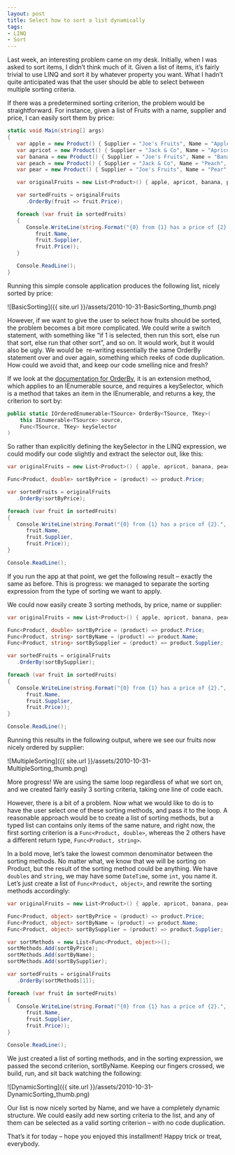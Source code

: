 ```yaml
---
layout: post
title: Select how to sort a list dynamically
tags:
- LINQ
- Sort
---
```


Last week, an interesting problem came on my desk. Initially, when I was asked to sort items, I didn’t think much of it. Given a list of items, it’s fairly trivial to use LINQ and sort it by whatever property you want. What I hadn’t quite anticipated was that the user should be able to select between multiple sorting criteria.  

If there was a predetermined sorting criterion, the problem would be straightforward. For instance, given a list of Fruits with a name, supplier and price, I can easily sort them by price:  

``` csharp
static void Main(string[] args)
{
   var apple = new Product() { Supplier = "Joe's Fruits", Name = "Apple", Price = 1.5 };
   var apricot = new Product() { Supplier = "Jack & Co", Name = "Apricot", Price = 2.5 };
   var banana = new Product() { Supplier = "Joe's Fruits", Name = "Banana", Price = 1.2 };
   var peach = new Product() { Supplier = "Jack & Co", Name = "Peach", Price = 1.5 };
   var pear = new Product() { Supplier = "Joe's Fruits", Name = "Pear", Price = 2 };

   var originalFruits = new List<Product>() { apple, apricot, banana, peach, pear };

   var sortedFruits = originalFruits
      .OrderBy(fruit => fruit.Price);

   foreach (var fruit in sortedFruits)
   {
      Console.WriteLine(string.Format("{0} from {1} has a price of {2}.", 
         fruit.Name, 
         fruit.Supplier, 
         fruit.Price));
   }

   Console.ReadLine();
}
``` 

Running this simple console application produces the following list, nicely sorted by price:

![BasicSorting]({{ site.url }}/assets/2010-10-31-BasicSorting_thumb.png)

However, if we want to give the user to select how fruits should be sorted, the problem becomes a bit more complicated. We could write a switch statement, with something like “if 1 is selected, then run this sort, else run that sort, else run that other sort”, and so on. It would work, but it would also be ugly. We would be&#160; re-writing essentially the same OrderBy statement over and over again, something which reeks of code duplication. How could we avoid that, and keep our code smelling nice and fresh?

<!--more-->

If we look at the [documentation for OrderBy](http://msdn.microsoft.com/en-us/library/bb534966(v=VS.90).aspx), it is an extension method, which applies to an IEnumerable source, and requires a keySelector, which is a method that takes an item in the IEnumerable, and returns a key, the criterion to sort by:

``` csharp
public static IOrderedEnumerable<TSource> OrderBy<TSource, TKey>(
    this IEnumerable<TSource> source,
    Func<TSource, TKey> keySelector
)
``` 

So rather than explicitly defining the keySelector in the LINQ expression, we could modify our code slightly and extract the selector out, like this:

``` csharp
var originalFruits = new List<Product>() { apple, apricot, banana, peach, pear };

Func<Product, double> sortByPrice = (product) => product.Price;

var sortedFruits = originalFruits
   .OrderBy(sortByPrice);

foreach (var fruit in sortedFruits)
{
   Console.WriteLine(string.Format("{0} from {1} has a price of {2}.",
      fruit.Name,
      fruit.Supplier,
      fruit.Price));
}

Console.ReadLine();
``` 

If you run the app at that point, we get the following result – exactly the same as before. This is progress: we managed to separate the sorting expression from the type of sorting we want to apply.

We could now easily create 3 sorting methods, by price, name or supplier:

``` csharp
var originalFruits = new List<Product>() { apple, apricot, banana, peach, pear };

Func<Product, double> sortByPrice = (product) => product.Price;
Func<Product, string> sortByName = (product) => product.Name;
Func<Product, string> sortBySupplier = (product) => product.Supplier;

var sortedFruits = originalFruits
   .OrderBy(sortBySupplier);

foreach (var fruit in sortedFruits)
{
   Console.WriteLine(string.Format("{0} from {1} has a price of {2}.",
      fruit.Name,
      fruit.Supplier,
      fruit.Price));
}

Console.ReadLine();
``` 

Running this results in the following output, where we see our fruits now nicely ordered by supplier:

![MultipleSorting]({{ site.url }}/assets/2010-10-31-MultipleSorting_thumb.png)

More progress! We are using the same loop regardless of what we sort on, and we created fairly easily 3 sorting criteria, taking one line of code each.

However, there is a bit of a problem. Now what we would like to do is to have the user select one of these sorting methods, and pass it to the loop. A reasonable approach would be to create a list of sorting methods, but a typed list can contains only items of the same nature, and right now, the first sorting criterion is a `Func<Product, double>`, whereas the 2 others have a different return type, `Func<Product, string>`.

In a bold move, let’s take the lowest common denominator between the sorting methods. No matter what, we know that we will be sorting on Product, but the result of the sorting method could be anything. We have` doubles` and `string`, we may have some `DateTime`, some `int`, you name it. Let’s just create a list of `Func<Product, object>`, and rewrite the sorting methods accordingly:

``` csharp
var originalFruits = new List<Product>() { apple, apricot, banana, peach, pear };

Func<Product, object> sortByPrice = (product) => product.Price;
Func<Product, object> sortByName = (product) => product.Name;
Func<Product, object> sortBySupplier = (product) => product.Supplier;

var sortMethods = new List<Func<Product, object>>();
sortMethods.Add(sortByPrice);
sortMethods.Add(sortByName);
sortMethods.Add(sortBySupplier);

var sortedFruits = originalFruits
   .OrderBy(sortMethods[1]);

foreach (var fruit in sortedFruits)
{
   Console.WriteLine(string.Format("{0} from {1} has a price of {2}.",
      fruit.Name,
      fruit.Supplier,
      fruit.Price));
}

Console.ReadLine();
``` 

We just created a list of sorting methods, and in the sorting expression, we passed the second criterion, sortByName. Keeping our fingers crossed, we build, run, and sit back watching the following:

![DynamicSorting]({{ site.url }}/assets/2010-10-31-DynamicSorting_thumb.png)

Our list is now nicely sorted by Name, and we have a completely dynamic structure. We could easily add new sorting criteria to the list, and any of them can be selected as a valid sorting criterion – with no code duplication.

That’s it for today – hope you enjoyed this installment! Happy trick or treat, everybody.
